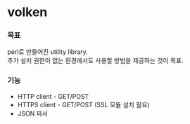 <h1>volken</h1>

<h3>목표</h3>
perl로 만들어진 utility library.<br />
추가 설치 권한이 없는 환경에서도 사용할 방법을 제공하는 것이 목표.

<h3>기능</h3>
<ul>
	<li>HTTP client - GET/POST</li>
	<li>HTTPS client - GET/POST (SSL 모듈 설치 필요)</li>
	<li>JSON 파서</li>
</ul>


